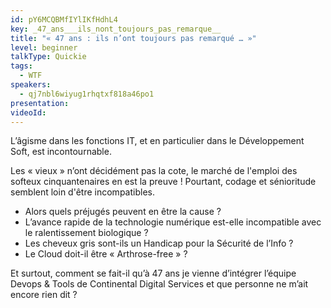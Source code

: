 ```yaml
---
id: pY6MCQBMfIYlIKfHdhL4
key: _47_ans___ils_nont_toujours_pas_remarque__
title: "« 47 ans : ils n’ont toujours pas remarqué … »"
level: beginner
talkType: Quickie
tags:
  - WTF
speakers:
  - qj7nbl6wiyug1rhqtxf818a46po1
presentation:
videoId:
---
```

L’âgisme dans les fonctions IT, et en particulier dans le Développement Soft, est incontournable.

Les « vieux » n’ont décidément pas la cote, le marché de l'emploi des softeux cinquantenaires en est la preuve !
Pourtant, codage et sénioritude semblent loin d'être incompatibles.

- Alors quels préjugés peuvent en être la cause ?
- L’avance rapide de la technologie numérique est-elle incompatible avec le ralentissement biologique ?
- Les cheveux gris sont-ils un Handicap pour la Sécurité de l’Info ?
- Le Cloud doit-il être « Arthrose-free » ?

Et surtout, comment se fait-il qu’à 47 ans je vienne d’intégrer l’équipe Devops & Tools de Continental Digital Services et que personne ne m’ait encore rien dit ?
